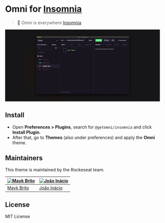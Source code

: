 # Omni for [Insomnia](http://insomnia.rest)

> 🎨 Omni is everywhere [Insomnia](http://insomnia.rest)

![Screenshot](./screenshot.png)

## Install

- Open **Preferences > Plugins**, search for `@getomni/insomnia` and click **Install Plugin**.
- After that, go to **Themes** (also under preferences) and apply the **Omni** theme.

## Maintainers

This theme is maintained by the Rockeseat team.

[![Mayk Brito](https://avatars2.githubusercontent.com/u/6643122?v=4&s=100)](https://github.com/maykbrito) | [![João Inácio](https://avatars2.githubusercontent.com/u/22185823?v=4&s=100)](https://github.com/birobirobiro)
--- | ---
[Mayk Brito](https://github.com/maykbrito) | [João Inácio](https://github.com/birobirobiro)

## License

MIT License
